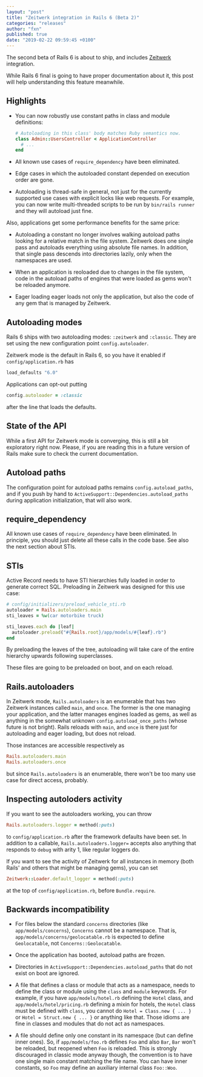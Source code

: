 ```yaml
---
layout: "post"
title: "Zeitwerk integration in Rails 6 (Beta 2)"
categories: "releases"
author: "fxn"
published: true
date: "2019-02-22 09:59:45 +0100"
---
```


The second beta of Rails 6 is about to ship, and includes [Zeitwerk](https://github.com/fxn/zeitwerk) integration.

While Rails 6 final is going to have proper documentation about it, this post will help understanding this feature meanwhile.

## Highlights

* You can now robustly use constant paths in class and module definitions:

  ```ruby
  # Autoloading in this class' body matches Ruby semantics now.
  class Admin::UsersController < ApplicationController
    # ...
  end
  ```

* All known use cases of `require_dependency` have been eliminated.

* Edge cases in which the autoloaded constant depended on execution order are gone.

* Autoloading is thread-safe in general, not just for the currently supported use cases with explicit locks like web requests. For example, you can now write multi-threaded scripts to be run by `bin/rails runner` and they will autoload just fine.

Also, applications get some performance benefits for the same price:

* Autoloading a constant no longer involves walking autoload paths looking for a relative match in the file system. Zeitwerk does one single pass and autoloads everything using absolute file names. In addition, that single pass descends into directories lazily, only when the namespaces are used.

* When an application is reoloaded due to changes in the file system, code in the autoload paths of engines that were loaded as gems won't be reloaded anymore.

* Eager loading eager loads not only the application, but also the code of any gem that is managed by Zeitwerk.

## Autoloading modes

Rails 6 ships with two autoloading modes: `:zeitwerk` and `:classic`. They are set using the new configuration point `config.autoloader`.

Zeitwerk mode is the default in Rails 6, so you have it enabled if `config/application.rb` has

```ruby
load_defaults "6.0"
```

Applications can opt-out putting

```ruby
config.autoloader = :classic
```

after the line that loads the defaults.

## State of the API

While a first API for Zeitwerk mode is converging, this is still a bit exploratory right now. Please, if you are reading this in a future version of Rails make sure to check the current documentation.

## Autoload paths

The configuration point for autoload paths remains `config.autoload_paths`, and if you push by hand to `ActiveSupport::Dependencies.autoload_paths` during application initialization, that will also work.

## require_dependency

All known use cases of `require_dependency` have been eliminated. In principle, you should just delete all these calls in the code base. See also the next section about STIs.

## STIs

Active Record needs to have STI hierarchies fully loaded in order to generate correct SQL. Preloading in Zeitwerk was designed for this use case:

```ruby
# config/initializers/preload_vehicle_sti.rb
autoloader = Rails.autoloaders.main
sti_leaves = %w(car motorbike truck)

sti_leaves.each do |leaf|
  autoloader.preload("#{Rails.root}/app/models/#{leaf}.rb")
end
```

By preloading the leaves of the tree, autoloading will take care of the entire hierarchy upwards following superclasses.

These files are going to be preloaded on boot, and on each reload.

## Rails.autoloaders

In Zeitwerk mode, `Rails.autoloaders` is an enumerable that has two Zeitwerk instances called `main`, and `once`. The former is the one managing your application, and the latter manages engines loaded as gems, as well as anything in the somewhat unknown `config.autoload_once_paths` (whose future is not bright). Rails reloads with `main`, and `once` is there just for autoloading and eager loading, but does not reload.

Those instances are accessible respectively as

```ruby
Rails.autoloaders.main
Rails.autoloaders.once
```

but since `Rails.autoloaders` is an enumerable, there won't be too many use case for direct access, probably.

## Inspecting autoloders activity

If you want to see the autoloaders working, you can throw

```ruby
Rails.autoloaders.logger = method(:puts)
```

to `config/application.rb` after the framework defaults have been set. In addition to a callable, `Rails.autoloaders.logger=` accepts also anything that responds to `debug` with arity 1, like regular loggers do.

If you want to see the activity of Zeitwerk for all instances in memory (both Rails' and others that might be managing gems), you can set

```ruby
Zeitwerk::Loader.default_logger = method(:puts)
```

at the top of `config/application.rb`, before `Bundle.require`.

## Backwards incompatibility

* For files below the standard `concerns` directories (like `app/models/concerns`), `Concerns` cannot be a namespace. That is, `app/models/concerns/geolocatable.rb` is expected to define `Geolocatable`, not `Concerns::Geolocatable`.

* Once the application has booted, autoload paths are frozen.

* Directories in `ActiveSupport::Dependencies.autoload_paths` that do not exist on boot are ignored.

* A file that defines a class or module that acts as a namespace, needs to define the class or module using the `class` and `module` keywords. For example, if you have `app/models/hotel.rb` defining the `Hotel` class, and `app/models/hotel/pricing.rb` defining a mixin for hotels, the `Hotel` class must be defined with `class`, you cannot do `Hotel = Class.new { ... }` or `Hotel = Struct.new { ... }` or anything like that. Those idioms are fine in classes and modules that do not act as namespaces.

* A file should define only one constant in its namespace (but can define inner ones). So, if `app/models/foo.rb` defines `Foo` and also `Bar`, `Bar` won't be reloaded, but reopened when `Foo` is reloaded. This is strongly discouraged in classic mode anyway though, the convention is to have one single main constant matching the file name. You can have inner constants, so `Foo` may define an auxiliary internal class `Foo::Woo`.

